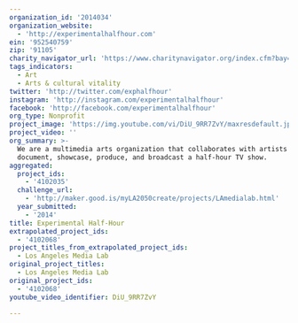 ```yaml
---
organization_id: '2014034'
organization_website:
  - 'http://experimentalhalfhour.com'
ein: '952540759'
zip: '91105'
charity_navigator_url: 'https://www.charitynavigator.org/index.cfm?bay=search.profile&ein=952540759'
tags_indicators:
  - Art
  - Arts & cultural vitality
twitter: 'http://twitter.com/exphalfhour'
instagram: 'http://instagram.com/experimentalhalfhour'
facebook: 'http://facebook.com/experimentalhalfhour'
org_type: Nonprofit
project_image: 'https://img.youtube.com/vi/DiU_9RR7ZvY/maxresdefault.jpg'
project_video: ''
org_summary: >-
  We are a multimedia arts organization that collaborates with artists to
  document, showcase, produce, and broadcast a half-hour TV show.
aggregated:
  project_ids:
    - '4102035'
  challenge_url:
    - 'http://maker.good.is/myLA2050create/projects/LAmedialab.html'
  year_submitted:
    - '2014'
title: Experimental Half-Hour
extrapolated_project_ids:
  - '4102068'
project_titles_from_extrapolated_project_ids:
  - Los Angeles Media Lab
original_project_titles:
  - Los Angeles Media Lab
original_project_ids:
  - '4102068'
youtube_video_identifier: DiU_9RR7ZvY

---
```

